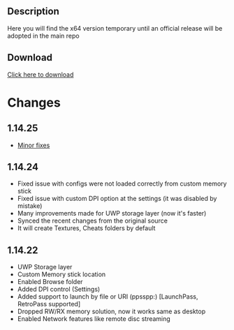 ## Description
Here you will find the x64 version temporary until an official release will be adopted in the main repo

## Download

<a href="https://github.com/basharast/PPSSPP-UWP-ARM/raw/main/x64/PPSSPP%201.14.25.zip">Click here to download</a>

# Changes 

## 1.14.25

- [Minor fixes](https://github.com/hrydgard/ppsspp/pull/17350/commits/cb5d18cb03c6db300bc06027376412d53e783ee0)

## 1.14.24

- Fixed issue with configs were not loaded correctly from custom memory stick
- Fixed issue with custom DPI option at the settings (it was disabled by mistake)
- Many improvements made for UWP storage layer (now it's faster)
- Synced the recent changes from the original source
- It will create Textures, Cheats folders by default

## 1.14.22

- UWP Storage layer
- Custom Memory stick location
- Enabled Browse folder
- Added DPI control (Settings)
- Added support to launch by file or URI (ppsspp:) [LaunchPass, RetroPass supported]
- Dropped RW/RX memory solution, now it works same as desktop
- Enabled Network features like remote disc streaming
